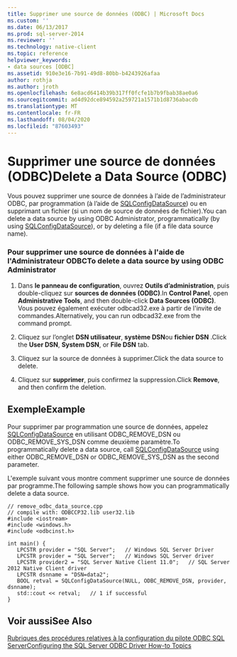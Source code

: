 ```yaml
---
title: Supprimer une source de données (ODBC) | Microsoft Docs
ms.custom: ''
ms.date: 06/13/2017
ms.prod: sql-server-2014
ms.reviewer: ''
ms.technology: native-client
ms.topic: reference
helpviewer_keywords:
- data sources [ODBC]
ms.assetid: 910e3e16-7b91-49d8-80bb-b4243926afaa
author: rothja
ms.author: jroth
ms.openlocfilehash: 6e8acd6414b39b317ff0fcfe1b7b9fbab38ae0a6
ms.sourcegitcommit: ad4d92dce894592a259721a1571b1d8736abacdb
ms.translationtype: MT
ms.contentlocale: fr-FR
ms.lasthandoff: 08/04/2020
ms.locfileid: "87603493"
---
```

# <a name="delete-a-data-source-odbc"></a><span data-ttu-id="0f4ae-102">Supprimer une source de données (ODBC)</span><span class="sxs-lookup"><span data-stu-id="0f4ae-102">Delete a Data Source (ODBC)</span></span>
  <span data-ttu-id="0f4ae-103">Vous pouvez supprimer une source de données à l’aide de l’administrateur ODBC, par programmation (à l’aide de [SQLConfigDataSource](../native-client-odbc-api/sqlconfigdatasource.md)) ou en supprimant un fichier (si un nom de source de données de fichier).</span><span class="sxs-lookup"><span data-stu-id="0f4ae-103">You can delete a data source by using ODBC Administrator, programmatically (by using [SQLConfigDataSource](../native-client-odbc-api/sqlconfigdatasource.md)), or by deleting a file (if a file data source name).</span></span>  
  
### <a name="to-delete-a-data-source-by-using-odbc-administrator"></a><span data-ttu-id="0f4ae-104">Pour supprimer une source de données à l'aide de l'Administrateur ODBC</span><span class="sxs-lookup"><span data-stu-id="0f4ae-104">To delete a data source by using ODBC Administrator</span></span>  
  
1.  <span data-ttu-id="0f4ae-105">Dans **le panneau de configuration**, ouvrez **Outils d’administration**, puis double-cliquez sur **sources de données (ODBC)**.</span><span class="sxs-lookup"><span data-stu-id="0f4ae-105">In **Control Panel**, open **Administrative Tools**, and then double-click **Data Sources (ODBC)**.</span></span> <span data-ttu-id="0f4ae-106">Vous pouvez également exécuter odbcad32.exe à partir de l'invite de commandes.</span><span class="sxs-lookup"><span data-stu-id="0f4ae-106">Alternatively, you can run odbcad32.exe from the command prompt.</span></span>  
  
2.  <span data-ttu-id="0f4ae-107">Cliquez sur l’onglet **DSN utilisateur**, **système DSN**ou **fichier DSN** .</span><span class="sxs-lookup"><span data-stu-id="0f4ae-107">Click the **User DSN**, **System DSN**, or **File DSN** tab.</span></span>  
  
3.  <span data-ttu-id="0f4ae-108">Cliquez sur la source de données à supprimer.</span><span class="sxs-lookup"><span data-stu-id="0f4ae-108">Click the data source to delete.</span></span>  
  
4.  <span data-ttu-id="0f4ae-109">Cliquez sur **supprimer**, puis confirmez la suppression.</span><span class="sxs-lookup"><span data-stu-id="0f4ae-109">Click **Remove**, and then confirm the deletion.</span></span>  
  
## <a name="example"></a><span data-ttu-id="0f4ae-110">Exemple</span><span class="sxs-lookup"><span data-stu-id="0f4ae-110">Example</span></span>  
 <span data-ttu-id="0f4ae-111">Pour supprimer par programmation une source de données, appelez [SQLConfigDataSource](../native-client-odbc-api/sqlconfigdatasource.md) en utilisant ODBC_REMOVE_DSN ou ODBC_REMOVE_SYS_DSN comme deuxième paramètre.</span><span class="sxs-lookup"><span data-stu-id="0f4ae-111">To programmatically delete a data source, call [SQLConfigDataSource](../native-client-odbc-api/sqlconfigdatasource.md) using either ODBC_REMOVE_DSN or ODBC_REMOVE_SYS_DSN as the second parameter.</span></span>  
  
 <span data-ttu-id="0f4ae-112">L'exemple suivant vous montre comment supprimer une source de données par programme.</span><span class="sxs-lookup"><span data-stu-id="0f4ae-112">The following sample shows how you can programmatically delete a data source.</span></span>  
  
```  
// remove_odbc_data_source.cpp  
// compile with: ODBCCP32.lib user32.lib  
#include <iostream>  
#include <windows.h>  
#include <odbcinst.h>  
  
int main() {   
   LPCSTR provider = "SQL Server";   // Windows SQL Server Driver  
   LPCSTR provider = "SQL Server";   // Windows SQL Server driver  
   LPCSTR provider2 = "SQL Server Native Client 11.0";   // SQL Server 2012 Native Client driver  
   LPCSTR dsnname = "DSN=data2";  
   BOOL retval = SQLConfigDataSource(NULL, ODBC_REMOVE_DSN, provider, dsnname);  
   std::cout << retval;   // 1 if successful  
}  
```  
  
## <a name="see-also"></a><span data-ttu-id="0f4ae-113">Voir aussi</span><span class="sxs-lookup"><span data-stu-id="0f4ae-113">See Also</span></span>  
 [<span data-ttu-id="0f4ae-114">Rubriques des procédures relatives à la configuration du pilote ODBC SQL Server</span><span class="sxs-lookup"><span data-stu-id="0f4ae-114">Configuring the SQL Server ODBC Driver How-to Topics</span></span>](../../database-engine/dev-guide/configuring-the-sql-server-odbc-driver-how-to-topics.md)  
  
  
